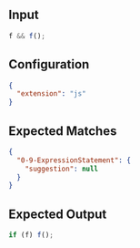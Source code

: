 ## Input

```javascript input
f && f();
```

## Configuration

```json configuration
{
  "extension": "js"
}
```

## Expected Matches

```json expected matches
{
  "0-9-ExpressionStatement": {
    "suggestion": null
  }
}
```

## Expected Output

```javascript expected output
if (f) f();
```

